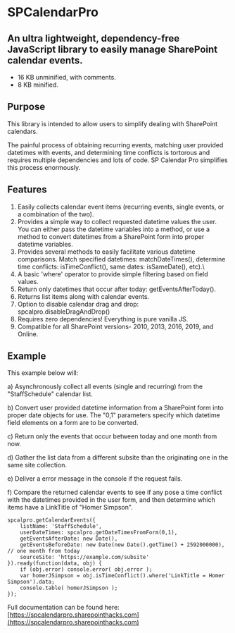 # SPCalendarPro

## An ultra lightweight, dependency-free JavaScript library to easily manage SharePoint calendar events.

* 16 KB unminified, with comments.
* 8 KB minified.


## Purpose
This library is intended to allow users to simplify dealing with SharePoint calendars. 

The painful process of obtaining recurring events, matching user provided datetimes with events, and determining time conflicts is tortorous and requires multiple dependencies and lots of code. SP Calendar Pro simplifies this process enormously.


## Features
1) Easily collects calendar event items (recurring events, single events, or a combination of the two).
2) Provides a simple way to collect requested datetime values the user. You can either pass the datetime variables into a method, or use a method to convert datetimes from a SharePoint form into proper datetime variables.
3) Provides several methods to easily facilitate various datetime comparisons. Match specified datetimes: matchDateTimes(), determine time conflicts: isTimeConflict(), same dates: isSameDate(), etc).\
4) A basic 'where' operator to provide simple filtering based on field values.
5) Return only datetimes that occur after today: getEventsAfterToday().
6) Returns list items along with calendar events.
7) Option to disable calendar drag and drop: spcalpro.disableDragAndDrop()
8) Requires zero dependencies! Everything is pure vanilla JS.
9) Compatible for all SharePoint versions- 2010, 2013, 2016, 2019, and Online.



## Example

This example below will:

a) Asynchronously collect all events (single and recurring) from the "StaffSchedule" calendar list. 

b) Convert user provided datetime information from a SharePoint form into proper date objects for use. The "0,1" parameters specify which datetime field elements on a form are to be converted.

c) Return only the events that occur between today and one month from now.

d) Gather the list data from a different subsite than the originating one in the same site collection.

e) Deliver a error message in the console if the request fails.

f) Compare the returned calendar events to see if any pose a time conflict with the datetimes provided in the user form, and then determine which items have a LinkTitle of "Homer Simpson".

    spcalpro.getCalendarEvents({
        listName: 'StaffSchedule',
        userDateTimes: spcalpro.getDateTimesFromForm(0,1),
        getEventsAfterDate: new Date(),
        getEventsBeforeDate: new Date(new Date().getTime() + 2592000000),       // one month from today
        sourceSite: 'https://example.com/subsite'
    }).ready(function(data, obj) {
        if (obj.error) console.error( obj.error );
        var homerJSimpson = obj.isTimeConflict().where('LinkTitle = Homer Simpson').data;
        console.table( homerJSimpson );
    });

Full documentation can be found here: [https://spcalendarpro.sharepointhacks.com](https://spcalendarpro.sharepointhacks.com)